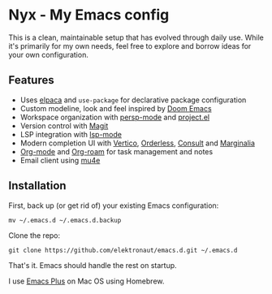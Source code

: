 # Nyx - My Emacs config

This is a clean, maintainable setup that has evolved through daily
use. While it's primarily for my own needs, feel free to explore and
borrow ideas for your own configuration.

## Features

- Uses [elpaca][elpaca] and `use-package` for declarative package configuration
- Custom modeline, look and feel inspired by [Doom Emacs][doom]
- Workspace organization with [persp-mode][persp-mode] and [project.el][project.el]
- Version control with [Magit][magit]
- LSP integration with [lsp-mode][lsp-mode]
- Modern completion UI with [Vertico][vertico], [Orderless][orderless], 
  [Consult][consult] and [Marginalia][marginalia]
- [Org-mode][org-mode] and [Org-roam][org-roam] for task management and notes
- Email client using [mu4e][mu4e]

## Installation

First, back up (or get rid of) your existing Emacs configuration:

``` shell
mv ~/.emacs.d ~/.emacs.d.backup
```

Clone the repo:

``` shell
git clone https://github.com/elektronaut/emacs.d.git ~/.emacs.d
```

That's it. Emacs should handle the rest on startup.

I use [Emacs Plus][emacs-plus] on Mac OS using Homebrew.

[elpaca]: https://github.com/progfolio/elpaca
[emacs-plus]: https://github.com/d12frosted/homebrew-emacs-plus
[persp-mode]: https://github.com/Bad-ptr/persp-mode.el
[project.el]: https://www.gnu.org/software/emacs/manual/html_node/emacs/Projects.html
[magit]: https://magit.vc/
[lsp-mode]: https://github.com/emacs-lsp/lsp-mode
[vertico]: https://github.com/minad/vertico
[consult]: https://github.com/minad/consult
[marginalia]: https://github.com/minad/marginalia
[orderless]: https://github.com/oantolin/orderless
[org-mode]: https://orgmode.org/
[org-roam]: https://www.orgroam.com/
[mu4e]: https://github.com/djcb/mu
[doom]: https://github.com/doomemacs/doomemacs


